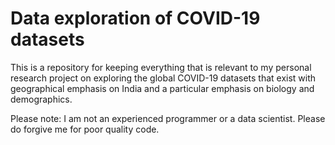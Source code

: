 # Data exploration of COVID-19 datasets

This is a repository for keeping everything that is relevant to my personal research project on exploring the global COVID-19 datasets that exist with geographical emphasis on India and a particular emphasis on biology and demographics. 

Please note: I am not an experienced programmer or a data scientist. Please do forgive me for poor quality code.
